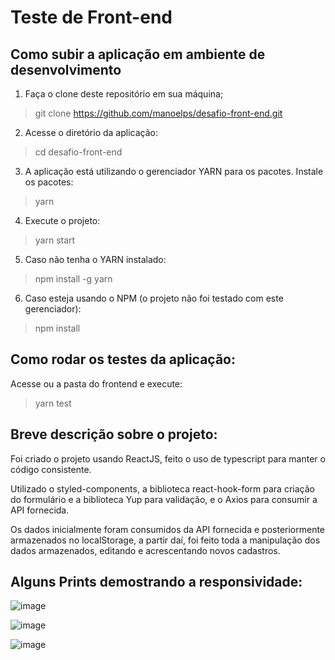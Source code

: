 # Teste de Front-end

## Como subir a aplicação em ambiente de desenvolvimento

1. Faça o clone deste repositório em sua máquina;

> git clone https://github.com/manoelps/desafio-front-end.git

2. Acesse o diretório da aplicação:

> cd desafio-front-end

3. A aplicação está utilizando o gerenciador YARN para os pacotes. Instale os pacotes:

> yarn

4. Execute o projeto:

> yarn start

5. Caso não tenha o YARN instalado:

> npm install -g yarn

6. Caso esteja usando o NPM (o projeto não foi testado com este gerenciador):

> npm install

## Como rodar os testes da aplicação:

Acesse ou a pasta do frontend e execute:

> yarn test

## Breve descrição sobre o projeto:

Foi criado o projeto usando ReactJS, feito o uso de typescript para manter o código consistente.

Utilizado o styled-components, a biblioteca react-hook-form para criação do formulário e a biblioteca Yup para validação, e o Axios para consumir a API fornecida.

Os dados inicialmente foram consumidos da API fornecida e posteriormente armazenados no localStorage, a partir daí, foi feito toda a manipulação dos dados armazenados, editando e acrescentando novos cadastros.

## Alguns Prints demostrando a responsividade:


![image](https://user-images.githubusercontent.com/13986633/168510952-9c19d641-1976-44aa-ba38-509e0a436191.png)

![image](https://user-images.githubusercontent.com/13986633/168510610-821680f5-58f0-41de-a4e1-4ac929598ceb.png)

![image](https://user-images.githubusercontent.com/13986633/168510697-6184984f-182d-432a-8738-86e13ef37ab6.png)



<!-- # Desafio programação - para vaga desenvolvedor Front End -->
